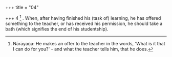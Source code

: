 +++
title = "04"

+++
4 [^4] . When, after having finished his (task of) learning, he has offered something to the teacher, or has received his permission, he should take a bath (which signifies the end of his studentship).


[^4]:  Nārāyaṇa: He makes an offer to the teacher in the words, 'What is it that I can do for you?' - and what the teacher tells him, that he does.
